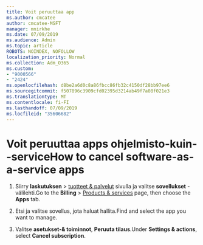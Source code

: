 ```yaml
---
title: Voit peruuttaa app
ms.author: cmcatee
author: cmcatee-MSFT
manager: mnirkhe
ms.date: 07/09/2019
ms.audience: Admin
ms.topic: article
ROBOTS: NOINDEX, NOFOLLOW
localization_priority: Normal
ms.collection: Adm_O365
ms.custom:
- "9000566"
- "2424"
ms.openlocfilehash: d8be2a6d0c8a86fbcc86fb32c4150df28bb97ee6
ms.sourcegitcommit: f507896c3909cfd02395d3214ab49f7a08f021e3
ms.translationtype: MT
ms.contentlocale: fi-FI
ms.lasthandoff: 07/09/2019
ms.locfileid: "35606682"
---
```

# <a name="how-to-cancel-software-as-a-service-apps"></a><span data-ttu-id="264ba-102">Voit peruuttaa apps ohjelmisto-kuin--service</span><span class="sxs-lookup"><span data-stu-id="264ba-102">How to cancel software-as-a-service apps</span></span> 

1. <span data-ttu-id="264ba-103">Siirry **laskutuksen** > [tuotteet & palvelut](https://go.microsoft.com/fwlink/p/?linkid=842054) sivulla ja valitse **sovellukset** -välilehti.</span><span class="sxs-lookup"><span data-stu-id="264ba-103">Go to the **Billing** > [Products & services](https://go.microsoft.com/fwlink/p/?linkid=842054) page, then choose the **Apps** tab.</span></span>

2. <span data-ttu-id="264ba-104">Etsi ja valitse sovellus, jota haluat hallita.</span><span class="sxs-lookup"><span data-stu-id="264ba-104">Find and select the app you want to manage.</span></span>

3. <span data-ttu-id="264ba-105">Valitse **asetukset-& toiminnot**, **Peruuta tilaus**.</span><span class="sxs-lookup"><span data-stu-id="264ba-105">Under **Settings & actions**, select **Cancel subscription**.</span></span>